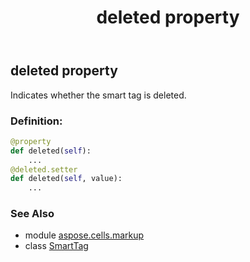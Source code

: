 ﻿---
title: deleted property
second_title: Aspose.Cells for Python via .NET API References
description: 
type: docs
weight: 40
url: /aspose.cells.markup/smarttag/deleted/
is_root: false
---

## deleted property


Indicates whether the smart tag is deleted.
### Definition:
```python
@property
def deleted(self):
    ...
@deleted.setter
def deleted(self, value):
    ...
```

### See Also
* module [aspose.cells.markup](../../)
* class [SmartTag](/cells/python-net/aspose.cells.markup/smarttag)
